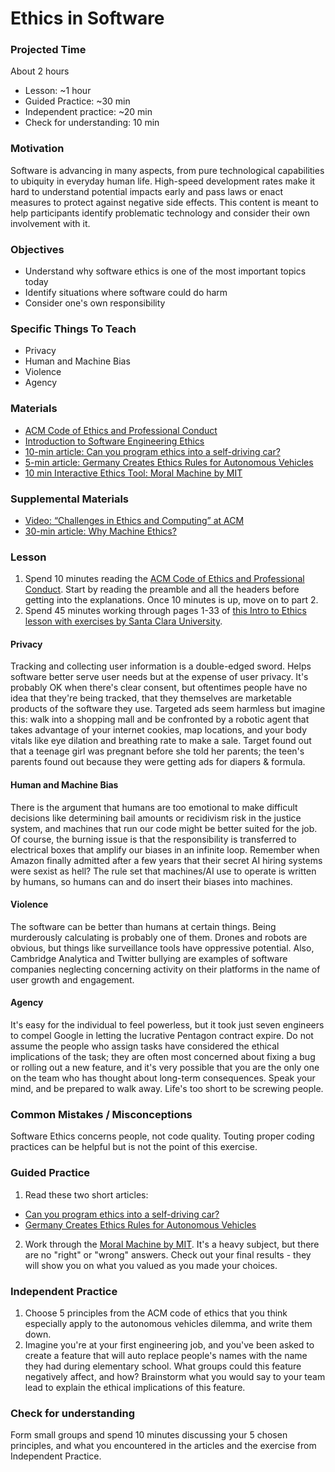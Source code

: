# Ethics in Software

### Projected Time

About 2 hours
- Lesson: ~1 hour
- Guided Practice: ~30 min
- Independent practice: ~20 min
- Check for understanding: 10 min

### Motivation

Software is advancing in many aspects, from pure technological capabilities to ubiquity in everyday human life. High-speed development rates make it hard to understand potential impacts early and pass laws or enact measures to protect against negative side effects. This content is meant to help participants identify problematic technology and consider their own involvement with it. 

### Objectives

- Understand why software ethics is one of the most important topics today
- Identify situations where software could do harm
- Consider one's own responsibility

### Specific Things To Teach

- Privacy
- Human and Machine Bias
- Violence
- Agency

### Materials

- [ACM Code of Ethics and Professional Conduct](https://ethics.acm.org/)
- [Introduction to 
Software Engineering Ethics](https://www.scu.edu/media/ethics-center/technology-ethics/Students.pdf)
- [10-min article: Can you program ethics into a self-driving car?](https://spectrum.ieee.org/transportation/self-driving/can-you-program-ethics-into-a-selfdriving-car)
- [5-min article: Germany Creates Ethics Rules for Autonomous Vehicles](https://www.roboticsbusinessreview.com/unmanned/germany-creates-ethics-rules-autonomous-vehicles/)
- [10 min Interactive Ethics Tool: Moral Machine by MIT](http://moralmachine.mit.edu/)

### Supplemental Materials
- [Video: “Challenges in Ethics and Computing” at ACM](https://youtu.be/Z45LI-NyLP0)
- [30-min article: Why Machine Ethics?](http://citeseerx.ist.psu.edu/viewdoc/download?doi=10.1.1.617.2203&rep=rep1&type=pdf)

### Lesson
1. Spend 10 minutes reading the [ACM Code of Ethics and Professional Conduct](https://ethics.acm.org/). Start by reading the preamble and all the headers before getting into the explanations. Once 10 minutes is up, move on to part 2.
2. Spend 45 minutes working through pages 1-33 of [this Intro to Ethics lesson with exercises by Santa Clara University](https://www.scu.edu/media/ethics-center/technology-ethics/Students.pdf).

#### Privacy
Tracking and collecting user information is a double-edged sword. Helps software better serve user needs but at the expense of user privacy. It's probably OK when there's clear consent, but oftentimes people have no idea that they're being tracked, that they themselves are marketable products of the software they use. Targeted ads seem harmless but imagine this: walk into a shopping mall and be confronted by a robotic agent that takes advantage of your internet cookies, map locations, and your body vitals like eye dilation and breathing rate to make a sale. Target found out that a teenage girl was pregnant before she told her parents; the teen's parents found out because they were getting ads for diapers & formula.

#### Human and Machine Bias
There is the argument that humans are too emotional to make difficult decisions like determining bail amounts or recidivism risk in the justice system, and machines that run our code might be better suited for the job. Of course, the burning issue is that the responsibility is transferred to electrical boxes that amplify our biases in an infinite loop. Remember when Amazon finally admitted after a few years that their secret AI hiring systems were sexist as hell? The rule set that machines/AI use to operate is written by humans, so humans can and do insert their biases into machines.

#### Violence
The software can be better than humans at certain things. Being murderously calculating is probably one of them. Drones and robots are obvious, but things like surveillance tools have oppressive potential. Also, Cambridge Analytica and Twitter bullying are examples of software companies neglecting concerning activity on their platforms in the name of user growth and engagement.

#### Agency
It's easy for the individual to feel powerless, but it took just seven engineers to compel Google in letting the lucrative Pentagon contract expire. Do not assume the people who assign tasks have considered the ethical implications of the task; they are often most concerned about fixing a bug or rolling out a new feature, and it's very possible that you are the only one on the team who has thought about long-term consequences. Speak your mind, and be prepared to walk away. Life's too short to be screwing people.

### Common Mistakes / Misconceptions

Software Ethics concerns people, not code quality. Touting proper coding practices can be helpful but is not the point of this exercise.

### Guided Practice
1. Read these two short articles:
  - [Can you program ethics into a self-driving car?](https://spectrum.ieee.org/transportation/self-driving/can-you-program-ethics-into-a-selfdriving-car)
  - [Germany Creates Ethics Rules for Autonomous Vehicles](https://www.roboticsbusinessreview.com/unmanned/germany-creates-ethics-rules-autonomous-vehicles/)
2. Work through the [Moral Machine by MIT](http://moralmachine.mit.edu/).  It's a heavy subject, but there are no "right" or "wrong" answers. Check out your final results - they will show you on what you valued as you made your choices.

### Independent Practice
1. Choose 5 principles from the ACM code of ethics that you think especially apply to the autonomous vehicles dilemma, and write them down.
2. Imagine you're at your first engineering job, and you've been asked to create a feature that will auto replace people's names with the name they had during elementary school. What groups could this feature negatively affect, and how? Brainstorm what you would say to your team lead to explain the ethical implications of this feature. 

### Check for understanding
Form small groups and spend 10 minutes discussing your 5 chosen principles, and what you encountered in the articles and the exercise from Independent Practice.

